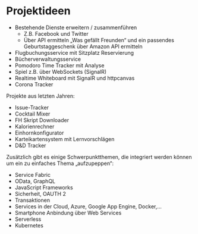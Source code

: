 # Projektideen

- Bestehende Dienste erweitern / zusammenführen
  - Z.B. Facebook und Twitter
  - Über API ermitteln „Was gefällt Freunden“ und ein passendes Geburtstaggeschenk über Amazon API ermitteln
- Flugbuchungsservice mit Sitzplatz Reservierung
- Bücherverwaltungsservice
- Pomodoro Time Tracker mit Analyse
- Spiel z.B. über WebSockets (SignalR)
- Realtime Whiteboard mit SignalR und httpcanvas
- Corona Tracker

Projekte aus letzten Jahren:

- Issue-Tracker
- Cocktail Mixer
- FH Skript Downloader
- Kalorienrechner
- Einhornkonfigurator
- Karteikartensystem mit Lernvorschlägen
- D&D Tracker

Zusätzlich gibt es einige Schwerpunktthemen, die integriert werden können um ein zu einfaches Thema „aufzupeppen“:

- Service Fabric
- OData, GraphQL
- JavaScript Frameworks
- Sicherheit, OAUTH 2
- Transaktionen
- Services in der Cloud, Azure, Google App Engine, Docker,…
- Smartphone Anbindung über Web Services
- Serverless
- Kubernetes
